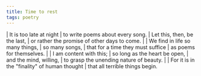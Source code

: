 ```yaml
---
title: Time to rest
tags: poetry
---
```


| It is too late at night
| to write poems about every song.
| Let this, then, be the last,
| or rather the promise of other days to come.
|
| We find in life so many things,
| so many songs,
| that for a time they must suffice
| as poems for themselves.
|
| I am content with this;
| so long as the heart be open,
| and the mind, willing,
| to grasp the unending nature of beauty.
|
| For it is in the "finality" of human thought
| that all terrible things begin.
